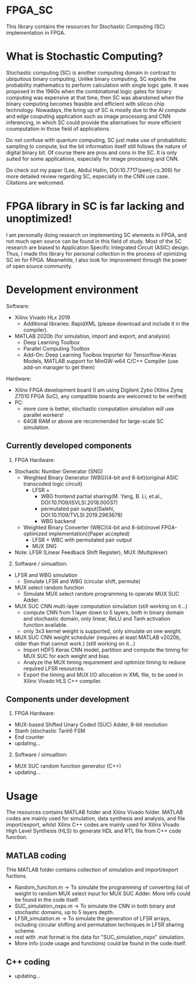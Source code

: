 # FPGA_SC
This library contains the resources for Stochastic Computing (SC) implementation in FPGA.

# What is Stochastic Computing?
Stochastic computing (SC) is another computing domain in contrast to ubiquitous binary computing. Unlike binary computing, SC exploits the probability mathematics to perform calculation with single logic gate.
It was proposed in the 1960s when the combinational logic gates for binary computing was expensive at that time, then SC was abandoned when the binary computing becomes feasible and efficient with silicon chip technology. Nowadays, the bring up of SC is mostly due to the AI compute and edge couputing application such as image processing and CNN inferencing, in which SC could provide the alternatives for more efficient coumputation in those field of applications.

Do not confuse with quantum computing, SC just make use of probabilistic sampling to compute, but the bit information itself still follows the nature of digital binary bit. Of course there are pros and cons in the SC. It is only suited for some applications, especially for image processing and CNN.

Do check out my paper (Lee, Abdul Halim, DOI:10.7717/peerj-cs.309) for more detailed review regarding SC, especially in the CNN use case. Citations are welcomed.

# FPGA library in SC is far lacking and unoptimized!
I am personally doing research on implementing SC elements in FPGA, and not much open source can be found in this field of study. Most of the SC research are biased to Application Specific Integrated Circuit (ASIC) design. Thus, I made this library for personal collection in the process of opimizing SC im for FPGA. Meanwhile, I also look for improvement through the power of open source community.

# Development environment
Software:
- Xilinx Vivado HLx 2019
  - Additional libraries: RapidXML (please download and include it in the compiler).
- MATLAB 2020b (for simulation, import and export, and analysis)
  - Deep Learning Toolbox
  - Parallel Computing Toolbox
  - Add-On: Deep Learning Toolbox Importer for Tensorflow-Keras Models, MATLAB support for MinGW-w64 C/C++ Compiler (use add-on manager to get them)

Hardware:
- Xilinx FPGA development board (I am using Digilent Zybo (Xilinx Zynq Z7010 FPGA SoC), any compatible boards are welcomed to be verified)
- PC:
  - more core is better, stochastic computation simulation will use parallel workers!
  - 64GB RAM or above are recommended for large-scale SC simulation.

## Currently developed components
1) FPGA Hardware:
- Stochastic Number Generator (SNG)
  - Weighted Binary Generator (WBG)(4-bit and 8-bit)(original ASIC transcoded logic circuit)
    - LFSR +
      - WBG frontend partial sharing(M. Yang, B. Li, et.al., DOI:10.1109/ISVLSI.2018.00037) 
      - permutated pair output(Salehi, DOI:10.1109/TVLSI.2019.2963678)
      - WBG backend
  - Weighted Binary Converter (WBC)(4-bit and 8-bit)(novel FPGA-optimized implementation)(Paper accepted)
    - LFSR + WBC with permutated pair output
    - MUX SNG
- Note: LFSR (Linear Feedback Shift Register), MUX (Multiplexer)

2) Software / simualtion:
- LFSR and WBG simulation
  - Simulate LFSR and WBG (circular shift, permute)
- MUX select random function
  - Simulate MUX select random programming to operate MUX SUC Adder.
- MUX SUC CNN multi-layer computation simulation (still working on it...)
  - compute CNN from 1 layer down to 5 layers, both in binary domain and stochastic domain, only linear, ReLU and Tanh activation function available.
  - only 3x3 kernel weight is supported, only simulate on one weight. 
- MUX SUC CNN weight scheduler (requires at least MATLAB v2020b, older than that cannot work.) (still working on it...)
  - Import HDF5 Keras CNN model, partition and compute the timing for MUX SUC for each weight and bias.
  - Analyze the MUX timing requirement and optimize timing to reduce required LFSR resources.
  - Export the timing and MUX I/O allocation in XML file, to be used in Xilinx Vivado HLS C++ compiler.

## Components under development
1) FPGA Hardware:
- MUX-based Shifted Unary Coded (SUC) Adder, 8-bit resolution
- Stanh (stochastic TanH) FSM
- End counter
- updating...

2) Software / simualtion:
- MUX SUC random function generator (C++)
- updating...

# Usage
The resources contains MATLAB folder and Xilinx Vivado folder. MATLAB codes are mainly used for simulation, data synthesis and analysis, and file import/export, whilst Xilinx C++ codes are mainly used for Xilinx Vivado High Level Synthesis (HLS) to generate HDL and RTL file from C++ code function.

## MATLAB coding
THe MATLAB folder contains collection of simulation and import/export fuctions.
- Random_function.m -> To simulate the programming of converting list of weight to random MUX select input for MUX SUC Adder. More info could be found in the code itself.
- SUC_simulation_nxpx.m -> To simulate the CNN in both binary and stochastic domains, up to 5 layers depth. 
- LFSR_simulation.m -> To simulate the generation of LFSR arrays, including circular shifting and permutation techniques in LFSR sharing scheme.
- rest with .mat format is the data for "SUC_simulation_nxpx" simulation.
- More info (code usage and functions) could be found in the code itself.

## C++ coding
- updating...
